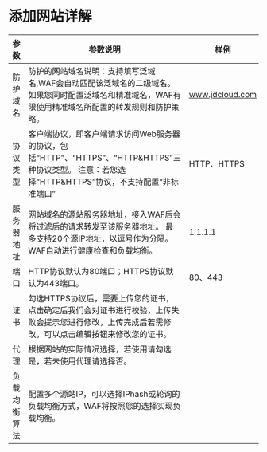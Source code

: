 # **添加网站详解**

| 参数         | 参数说明                                                     | 样例            |
| ------------ | ------------------------------------------------------------ | --------------- |
| 防护域名     | 防护的网站域名说明：支持填写泛域名,WAF会自动匹配该泛域名的二级域名。如果您同时配置泛域名和精准域名，WAF有限使用精准域名所配置的转发规则和防护策略。 | www.jdcloud.com |
| 协议类型     | 客户端协议，即客户端请求访问Web服务器的协议，包括“HTTP”、“HTTPS”、“HTTP&HTTPS”三种协议类型。 注意：若您选择“HTTP&HTTPS”协议，不支持配置“非标准端口” | HTTP、HTTPS     |
| 服务器地址   | 网站域名的源站服务器地址，接入WAF后会将过滤后的请求转发至该服务器地址。 最多支持20个源IP地址，以逗号作为分隔。WAF自动进行健康检查和负载均衡。 | 1.1.1.1         |
| 端口         | HTTP协议默认为80端口；HTTPS协议默认为443端口。               | 80、443         |
| 证书         | 勾选HTTPS协议后，需要上传您的证书，点击确定后我们会对证书进行校验，上传失败会提示您进行修改，上传完成后若需修改，可以点击编辑按钮来修改您的证书。 |                 |
| 代理         | 根据网站的实际情况选择，若使用请勾选是，若未使用代理请选择否。 |                 |
| 负载均衡算法 | 配置多个源站IP，可以选择IPhash或轮询的负载均衡方式，WAF将按照您的选择实现负载均衡。 |                 |

 